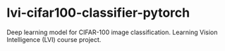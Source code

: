 # lvi-cifar100-classifier-pytorch
Deep learning model for CIFAR-100 image classification. Learning Vision Intelligence (LVI) course project.
